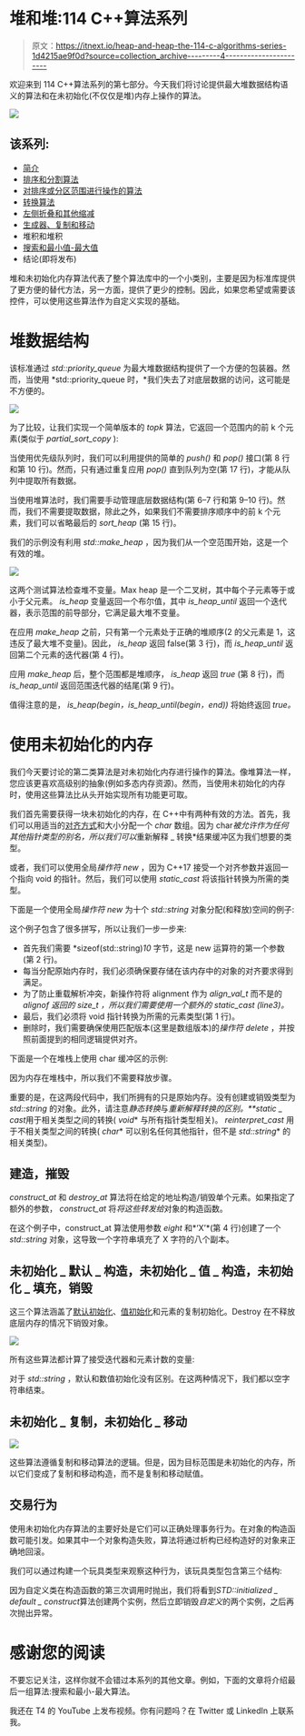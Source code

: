# 堆和堆:114 C++算法系列

> 原文：<https://itnext.io/heap-and-heap-the-114-c-algorithms-series-1d4215ae9f0d?source=collection_archive---------4----------------------->

欢迎来到 114 C++算法系列的第七部分。今天我们将讨论提供最大堆数据结构语义的算法和在未初始化(不仅仅是堆)内存上操作的算法。

![](img/4a20b0885f1607e8b0634fc104e9669e.png)

## 该系列:

*   [简介](/the-114-standard-c-algorithms-introduction-2a75a2df4300)
*   [排序和分割算法](/sorting-partitioning-the-114-c-algorithms-series-6503ad41cede)
*   [对排序或分区范围进行操作的算法](/divide-conquer-and-sets-the-114-c-algorithms-series-d0085a38046e)
*   [转换算法](/transformations-the-114-c-algorithms-series-deacdbd4c373)
*   [左侧折叠和其他缩减](/left-folds-and-other-reductions-the-114-c-algorithms-series-6195724d324)
*   [生成器、复制和移动](/generators-copies-and-moves-the-114-c-algorithms-series-1d0774472877)
*   堆积和堆积
*   [搜索和最小值-最大值](https://medium.com/@simontoth/8a6ed951ad40)
*   结论(即将发布)

堆和未初始化内存算法代表了整个算法库中的一个小类别，主要是因为标准库提供了更方便的替代方法，另一方面，提供了更少的控制。因此，如果您希望或需要该控件，可以使用这些算法作为自定义实现的基础。

# 堆数据结构

该标准通过 *std::priority_queue* 为最大堆数据结构提供了一个方便的包装器。然而，当使用 *std::priority_queue 时，*我们失去了对底层数据的访问，这可能是不方便的。

![](img/fed837444319fd80ee3ec620620d08a4.png)

为了比较，让我们实现一个简单版本的 *topk* 算法，它返回一个范围内的前 k 个元素(类似于 *partial_sort_copy* ):

当使用优先级队列时，我们可以利用提供的简单的 *push()* 和 *pop()* 接口(第 8 行和第 10 行)。然而，只有通过重复应用 *pop()* 直到队列为空(第 17 行)，才能从队列中提取所有数据。

当使用堆算法时，我们需要手动管理底层数据结构(第 6–7 行和第 9–10 行)。然而，我们不需要提取数据，除此之外，如果我们不需要排序顺序中的前 k 个元素，我们可以省略最后的 *sort_heap* (第 15 行)。

我们的示例没有利用 *std::make_heap* ，因为我们从一个空范围开始，这是一个有效的堆。

![](img/a6c782d9dfcc4742aaeb3d4441cbf75c.png)

这两个测试算法检查堆不变量。Max heap 是一个二叉树，其中每个子元素等于或小于父元素。 *is_heap* 变量返回一个布尔值，其中 *is_heap_until* 返回一个迭代器，表示范围的前导部分，它满足最大堆不变量。

在应用 *make_heap* 之前，只有第一个元素处于正确的堆顺序(2 的父元素是 1，这违反了最大堆不变量)。因此， *is_heap* 返回 false(第 3 行)，而 *is_heap_until* 返回第二个元素的迭代器(第 4 行)。

应用 *make_heap* 后，整个范围都是堆顺序， *is_heap* 返回 *true* (第 8 行)，而 *is_heap_until* 返回范围迭代器的结尾(第 9 行)。

值得注意的是， *is_heap(begin，is_heap_until(begin，end))* 将始终返回 *true。*

# 使用未初始化的内存

我们今天要讨论的第二类算法是对未初始化内存进行操作的算法。像堆算法一样，您应该更喜欢高级别的抽象(例如多态内存资源)。然而，当使用未初始化的内存时，使用这些算法比从头开始实现所有功能更可取。

我们首先需要获得一块未初始化的内存，在 C++中有两种有效的方法。首先，我们可以用适当的[对齐方式](https://en.cppreference.com/w/cpp/language/object)和大小分配一个 *char* 数组。因为 char*被允许作为任何其他指针类型的别名，所以我们可以*重新解释 _ 转换*结果缓冲区为我们想要的类型。

或者，我们可以使用全局*操作符 new* ，因为 C++17 接受一个对齐参数并返回一个指向 void 的指针。然后，我们可以使用 *static_cast* 将该指针转换为所需的类型。

下面是一个使用全局*操作符 new* 为十个 *std::string* 对象分配(和释放)空间的例子:

这个例子包含了很多拼写，所以让我们一步一步来:

*   首先我们需要 *sizeof(std::string)*10* 字节，这是 new 运算符的第一个参数(第 2 行)。
*   每当分配原始内存时，我们必须确保要存储在该内存中的对象的对齐要求得到满足。
*   为了防止重载解析冲突，新操作符将 alignment 作为 *align_val_t* 而不是的 *alignof 返回的 *size_t* ，所以我们需要使用一个额外的 *static_cast* (line3)。*
*   最后，我们必须将 void 指针转换为所需的元素类型(第 1 行)。
*   删除时，我们需要确保使用匹配版本(这里是数组版本)的*操作符 delete* ，并按照前面提到的相同逻辑提供对齐。

下面是一个在堆栈上使用 char 缓冲区的示例:

因为内存在堆栈中，所以我们不需要释放步骤。

重要的是，在这两段代码中，我们所拥有的只是原始内存。没有创建或销毁类型为 *std::string* 的对象。此外，请注意*静态转换*与*重新解释转换的区别。**static _ cast*用于相关类型之间的转换( *void** 与所有指针类型相关)。 *reinterpret_cast* 用于不相关类型之间的转换( *char** 可以别名任何其他指针，但不是 *std::string** 的相关类型)。

## 建造，摧毁

*construct_at* 和 *destroy_at* 算法将在给定的地址构造/销毁单个元素。如果指定了额外的参数， *construct_at* 将*将这些转发给*对象的构造函数。

在这个例子中，construct_at 算法使用参数 *eight* 和*‘X’*(第 4 行)创建了一个 *std::string* 对象，这导致一个字符串填充了 X 字符的八个副本。

## 未初始化 _ 默认 _ 构造，未初始化 _ 值 _ 构造，未初始化 _ 填充，销毁

这三个算法涵盖了[默认初始化](https://en.cppreference.com/w/cpp/language/default_initialization)、[值初始化](https://en.cppreference.com/w/cpp/language/value_initialization)和元素的复制初始化。Destroy 在不释放底层内存的情况下销毁对象。

![](img/ed784f71674d5b9384603dc3f20b4056.png)

所有这些算法都计算了接受迭代器和元素计数的变量:

对于 *std::string* ，默认和数值初始化没有区别。在这两种情况下，我们都以空字符串结束。

## 未初始化 _ 复制，未初始化 _ 移动

![](img/fdd28b1abe1fc7de65652f0bdfc0f92e.png)

这些算法遵循复制和移动算法的逻辑。但是，因为目标范围是未初始化的内存，所以它们变成了复制和移动构造，而不是复制和移动赋值。

## 交易行为

使用未初始化内存算法的主要好处是它们可以正确处理事务行为。在对象的构造函数可能引发。如果其中一个对象构造失败，算法将通过析构已经构造好的对象来正确地回滚。

我们可以通过构建一个玩具类型来观察这种行为，该玩具类型包含第三个结构:

因为自定义类在构造函数的第三次调用时抛出，我们将看到*STD::initialized _ default _ construct*算法创建两个实例，然后立即销毁*自定义*的两个实例，之后再次抛出异常。

# 感谢您的阅读

不要忘记关注，这样你就不会错过本系列的其他文章。例如，下面的文章将介绍最后一组算法:搜索和最小-最大算法。

我还在 T4 的 YouTube 上发布视频。你有问题吗？在 Twitter 或 LinkedIn 上联系我。